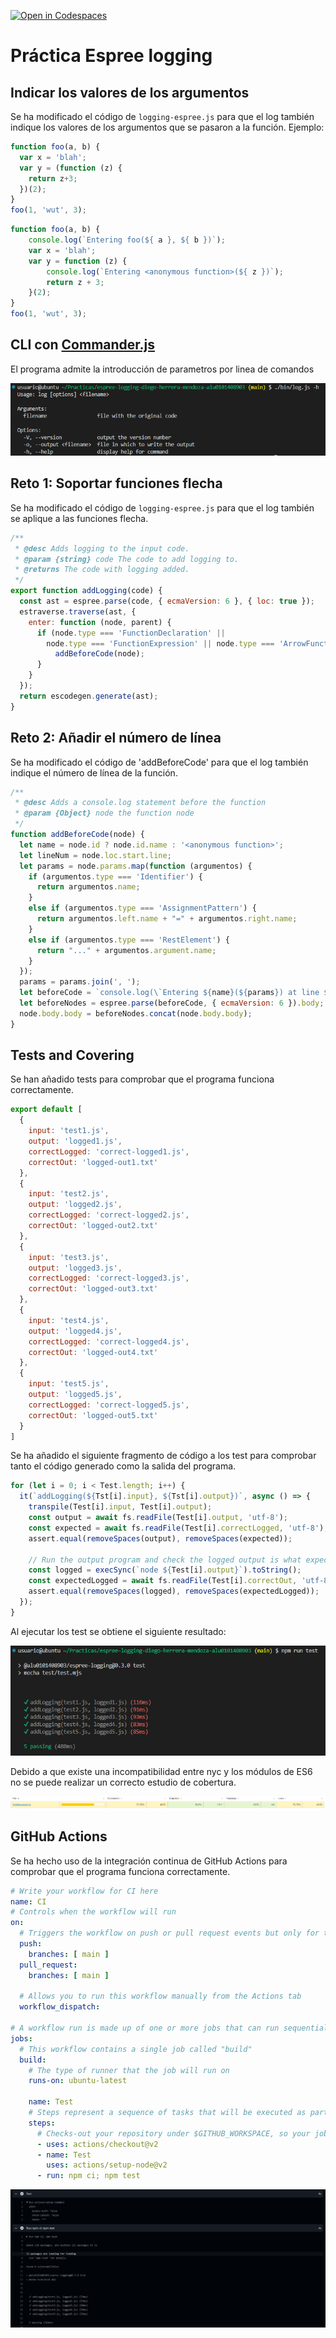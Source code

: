 [![Open in Codespaces](https://classroom.github.com/assets/launch-codespace-f4981d0f882b2a3f0472912d15f9806d57e124e0fc890972558857b51b24a6f9.svg)](https://classroom.github.com/open-in-codespaces?assignment_repo_id=10290036)
# Práctica Espree logging

## Indicar los valores de los argumentos

Se ha modificado el código de `logging-espree.js` para que el log también indique los valores de los argumentos que se pasaron a la función. 
Ejemplo:

```javascript
function foo(a, b) {
  var x = 'blah';
  var y = (function (z) {
    return z+3;
  })(2);
}
foo(1, 'wut', 3);
```

```javascript
function foo(a, b) {
    console.log(`Entering foo(${ a }, ${ b })`);
    var x = 'blah';
    var y = function (z) {
        console.log(`Entering <anonymous function>(${ z })`);
        return z + 3;
    }(2);
}
foo(1, 'wut', 3);
```

## CLI con [Commander.js](https://www.npmjs.com/package/commander)

El programa admite la introducción de parametros por linea de comandos

![opciones](./docs/opciones.png)

## Reto 1: Soportar funciones flecha

Se ha modificado el código de `logging-espree.js` para que el log también se aplique a las funciones flecha.

```javascript
/**
 * @desc Adds logging to the input code.
 * @param {string} code The code to add logging to.
 * @returns The code with logging added.
 */
export function addLogging(code) {  
  const ast = espree.parse(code, { ecmaVersion: 6 }, { loc: true });
  estraverse.traverse(ast, {
    enter: function (node, parent) {
      if (node.type === 'FunctionDeclaration' ||
        node.type === 'FunctionExpression' || node.type === 'ArrowFunctionExpression') {
          addBeforeCode(node);
      }
    }
  });
  return escodegen.generate(ast);
}
```

## Reto 2: Añadir el número de línea

Se ha modificado el código de 'addBeforeCode' para que el log también indique el número de línea de la función.

```javascript
/**
 * @desc Adds a console.log statement before the function
 * @param {Object} node the function node
 */
function addBeforeCode(node) {
  let name = node.id ? node.id.name : '<anonymous function>';
  let lineNum = node.loc.start.line;
  let params = node.params.map(function (argumentos) {
    if (argumentos.type === 'Identifier') {
      return argumentos.name;
    }
    else if (argumentos.type === 'AssignmentPattern') {
      return argumentos.left.name + "=" + argumentos.right.name;
    }
    else if (argumentos.type === 'RestElement') {
      return "..." + argumentos.argument.name;
    }
  });
  params = params.join(', ');
  let beforeCode = `console.log(\`Entering ${name}(${params}) at line ${lineNum}\`);`;
  let beforeNodes = espree.parse(beforeCode, { ecmaVersion: 6 }).body;
  node.body.body = beforeNodes.concat(node.body.body);
}
```

## Tests and Covering

Se han añadido tests para comprobar que el programa funciona correctamente.

```javascript	
export default [
  {
    input: 'test1.js',
    output: 'logged1.js',
    correctLogged: 'correct-logged1.js',
    correctOut: 'logged-out1.txt'
  },
  {
    input: 'test2.js',
    output: 'logged2.js',
    correctLogged: 'correct-logged2.js',
    correctOut: 'logged-out2.txt'
  },
  {
    input: 'test3.js',
    output: 'logged3.js',
    correctLogged: 'correct-logged3.js',
    correctOut: 'logged-out3.txt'
  },
  {
    input: 'test4.js',
    output: 'logged4.js',
    correctLogged: 'correct-logged4.js',
    correctOut: 'logged-out4.txt'
  },
  {
    input: 'test5.js',
    output: 'logged5.js',
    correctLogged: 'correct-logged5.js',
    correctOut: 'logged-out5.txt'
  }
]
```

Se ha añadido el siguiente fragmento de código a los test para comprobar tanto el código generado como la salida del programa.

```javascript
for (let i = 0; i < Test.length; i++) {
  it(`addLogging(${Tst[i].input}, ${Tst[i].output})`, async () => {
    transpile(Test[i].input, Test[i].output);
    const output = await fs.readFile(Test[i].output, 'utf-8');
    const expected = await fs.readFile(Test[i].correctLogged, 'utf-8');
    assert.equal(removeSpaces(output), removeSpaces(expected));
    
    // Run the output program and check the logged output is what expected
    const logged = execSync(`node ${Test[i].output}`).toString();
    const expectedLogged = await fs.readFile(Test[i].correctOut, 'utf-8');
    assert.equal(removeSpaces(logged), removeSpaces(expectedLogged));
  });
}
```
Al ejecutar los test se obtiene el siguiente resultado:

![test](./docs/test.png)

Debido a que existe una incompatibilidad entre nyc y los módulos de ES6 no se puede realizar un correcto estudio de cobertura.

![coverage](./docs/coverage.png)

## GitHub Actions

Se ha hecho uso de la integración continua de GitHub Actions para comprobar que el programa funciona correctamente.
```yaml
# Write your workflow for CI here
name: CI
# Controls when the workflow will run
on:
  # Triggers the workflow on push or pull request events but only for the $default-branch branch
  push:
    branches: [ main ]
  pull_request:
    branches: [ main ]

  # Allows you to run this workflow manually from the Actions tab
  workflow_dispatch:

# A workflow run is made up of one or more jobs that can run sequentially or in parallel
jobs:
  # This workflow contains a single job called "build"
  build:
    # The type of runner that the job will run on
    runs-on: ubuntu-latest

    name: Test
    # Steps represent a sequence of tasks that will be executed as part of the job
    steps:
      # Checks-out your repository under $GITHUB_WORKSPACE, so your job can access it
      - uses: actions/checkout@v2
      - name: Test
        uses: actions/setup-node@v2
      - run: npm ci; npm test
```
![github](./docs/actions.png)
